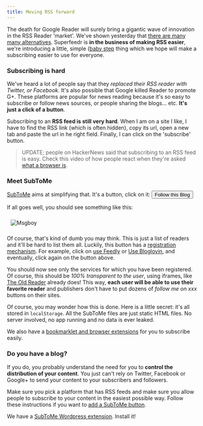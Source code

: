 ```yaml
---
title: Moving RSS forward
---
```


The death for Google Reader will surely bring a gigantic wave of innovation in the RSS Reader 'market'. We've shown yesterday that [there are many many alternatives](http://blog.superfeedr.com/state-of-readers/). Superfeedr is **in the business of making RSS easier**, we're introducing a little, simple ([baby step](http://www.marco.org/2013/03/14/baby-steps-replacing-google-reader!) thing which we hope will make a subscribing easier to use for everyone.

### Subscribing is hard

We've heard a lot of people say that they *replaced their RSS reader with Twitter, or Facebook*. It's also possible that Google killed Reader to promote G+. These platforms are popular for news reading because it's so easy to subscribe or follow news sources, or people sharing the blogs... etc. **It's just a click of a button**.

Subscribing to an **RSS feed is still very hard**. When I am on a site I like, I have to find the RSS link (which is often hidden), copy its url, open a new tab and paste the url in he right field. Finally, I can click on the 'subscribe' button. 

> UPDATE; people on HackerNews said that subscribing to an RSS feed is easy. Check this video of how people react when they're asked [what a browser is](http://www.youtube.com/watch?v=o4MwTvtyrUQ).

### Meet SubToMe

[SubToMe](https://www.subtome.com/) aims at simplifying that. It's a button, click on it: <input type="button" id='followThis' value="Follow this Blog" />

<script>
(function(){
  window.onload = function() {
    document.getElementById("followThis").onclick = function() {
    var z=document.createElement('script');
    z.src='https://www.subtome.com/load.js';
    document.body.appendChild(z);    
  }
}})()
</script>

If all goes well, you should see something like this: 

<img src="https://raw.github.com/superfeedr/subtome/master/misc/subtome-screenshot.png" alt="Msgboy" style="margin: 10px">

Of course, that's kind of dumb you may think. This is just a list of readers and it'll be hard to list them all. Luckily, this button has a [registration mechanism](https://www.subtome.com/developers.html). For example, click on <a href="https://www.subtome.com/register.html?name=Feedly&amp;url=http%3A%2F%2Fwww.feedly.com%2Fhome%23subscription%2Ffeed%2F%7Bfeed%7D" target="_blank">use Feedly</a> or <a target="_blank" href="https://www.subtome.com/register.html?name=Bloglovin&amp;url=http://www.bloglovin.com/search/%7Burl%7D">Use Bloglovin</a>, and eventually, click again on the button above.

You should now see only the services for which you have been registered. Of course, this should be *100% transparent to the user*, using iframes, like [The Old Reader](http://theoldreader.com/) already does! This way, **each user will be able to use their favorite reader** and publishers don't have to put dozens of *follow me on xxx* buttons on their sites.

Of course, you may wonder how this is done. Here is a little secret: it's all stored in <code>localStorage</code>. All the SubToMe files are just static HTML files. No server involved, no app running and no data is ever leaked. 

We also have a [bookmarklet and browser extensions](https://www.subtome.com/settings.html) for you to subscribe easily.

### Do you have a blog?

If you do, you probably understand the need for you to **control the distribution of your content**. You just can't rely on Twitter, Facebook or Google+ to send your content to your subscribers and followers.

Make sure you pick a platform that has RSS feeds and make sure you allow people to subscribe to your content in the easiest possible way. Follow these instructions if you want to [add a SubToMe button](https://www.subtome.com/publishers.html).

We have a [SubToMe Wordpress extension](http://wordpress.org/extend/plugins/subtome). Install it!














